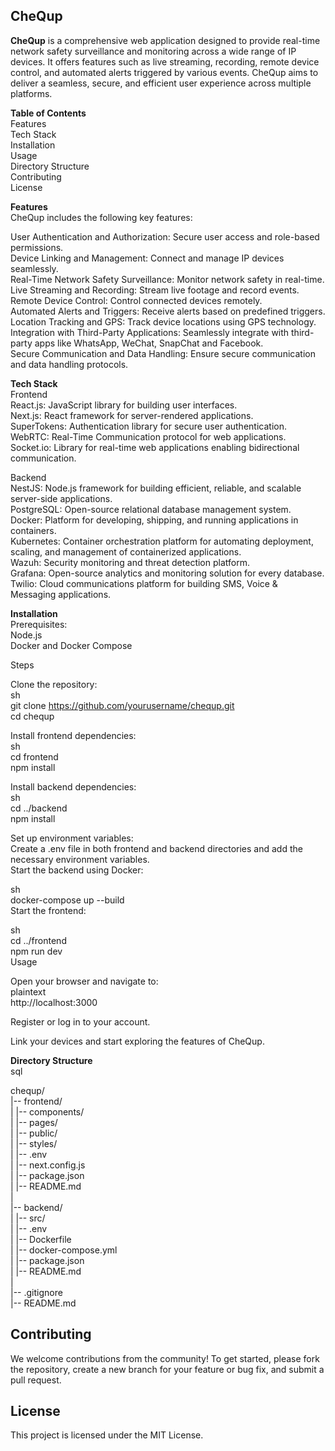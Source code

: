## CheQup

<strong>CheQup</strong> is a comprehensive web application designed to provide real-time network safety surveillance and monitoring across a wide range of IP devices. It offers features such as live streaming, recording, remote device control, and automated alerts triggered by various events. CheQup aims to deliver a seamless, secure, and efficient user experience across multiple platforms.


<strong>Table of Contents</strong><br>
Features<br>
Tech Stack<br>
Installation<br>
Usage<br>
Directory Structure<br>
Contributing<br>
License<br>


<strong>Features</strong><br>
CheQup includes the following key features:<br>

User Authentication and Authorization: Secure user access and role-based permissions.<br>
Device Linking and Management: Connect and manage IP devices seamlessly.<br>
Real-Time Network Safety Surveillance: Monitor network safety in real-time.<br>
Live Streaming and Recording: Stream live footage and record events.<br>
Remote Device Control: Control connected devices remotely.<br>
Automated Alerts and Triggers: Receive alerts based on predefined triggers.<br>
Location Tracking and GPS: Track device locations using GPS technology.<br>
Integration with Third-Party Applications: Seamlessly integrate with third-party apps like WhatsApp, WeChat, SnapChat and Facebook.<br>
Secure Communication and Data Handling: Ensure secure communication and data handling protocols.<br>


<strong>Tech Stack</strong><br>
Frontend<br>
React.js: JavaScript library for building user interfaces.<br>
Next.js: React framework for server-rendered applications.<br>
SuperTokens: Authentication library for secure user authentication.<br>
WebRTC: Real-Time Communication protocol for web applications.<br>
Socket.io: Library for real-time web applications enabling bidirectional communication.<br>

Backend<br>
NestJS: Node.js framework for building efficient, reliable, and scalable server-side applications.<br>
PostgreSQL: Open-source relational database management system.<br>
Docker: Platform for developing, shipping, and running applications in containers.<br>
Kubernetes: Container orchestration platform for automating deployment, scaling, and management of containerized applications.<br>
Wazuh: Security monitoring and threat detection platform.<br>
Grafana: Open-source analytics and monitoring solution for every database.<br>
Twilio: Cloud communications platform for building SMS, Voice & Messaging applications.<br>


<strong>Installation</strong><br>
Prerequisites:<br>
Node.js<br>
Docker and Docker Compose<br>

Steps<br>

Clone the repository:<br>
sh<br>
git clone https://github.com/yourusername/chequp.git<br>
cd chequp<br>

Install frontend dependencies:<br>
sh<br>
cd frontend<br>
npm install<br>

Install backend dependencies:<br>
sh<br>
cd ../backend<br>
npm install<br>

Set up environment variables:<br>
Create a .env file in both frontend and backend directories and add the necessary environment variables.<br>
Start the backend using Docker:<br>

sh<br>
docker-compose up --build<br>
Start the frontend:<br>

sh<br>
cd ../frontend<br>
npm run dev<br>
Usage<br>

Open your browser and navigate to:<br>
plaintext<br>
http://localhost:3000<br>

Register or log in to your account.<br>

Link your devices and start exploring the features of CheQup.<br>


<strong>Directory Structure</strong><br>
sql<br>

chequp/<br>
  |-- frontend/<br>
    |   |-- components/<br>
    |   |-- pages/<br>
    |   |-- public/<br>
    |   |-- styles/<br>
    |   |-- .env<br>
    |   |-- next.config.js<br>
    |   |-- package.json<br>
    |   |-- README.md<br>
  |<br>
  |-- backend/<br>
    |   |-- src/<br>
    |   |-- .env<br>
    |   |-- Dockerfile<br>
    |   |-- docker-compose.yml<br>
    |   |-- package.json<br>
    |   |-- README.md<br>
  |<br>
  |-- .gitignore<br>
  |-- README.md<br>

## Contributing

We welcome contributions from the community! To get started, please fork the repository, create a new branch for your feature or bug fix, and submit a pull request.

## License

This project is licensed under the MIT License.

